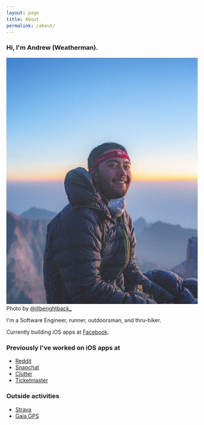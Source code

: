 ```yaml
---
layout: page
title: About
permalink: /about/
---
```


### Hi, I'm Andrew (Weatherman).

![Photo of me on top of Mt. Whitney during my thru-hike of the John Muir Trail. ](/assets/about/me.jpg "Me")
Photo by [@illberightback_](https://instagram.com/illberightback_)

I'm a Software Engineer, runner, outdoorsman, and thru-hiker.

Currently building iOS apps at [Facebook](https://facebook.com).

### Previously I've worked on iOS apps at

- [Reddit](https://reddit.com)
- [Snapchat](https://snapchat.com)
- [Clutter](https://clutter.com)
- [Ticketmaster](https://ticketmaster.com)

### Outside activities
- [Strava](https://www.strava.com/athletes/51857753)
- [Gaia GPS](https://www.gaiagps.com/profile/public/0Sb1AGl5jWMdhCA0bBDGfQEv/andrewtenno/)
